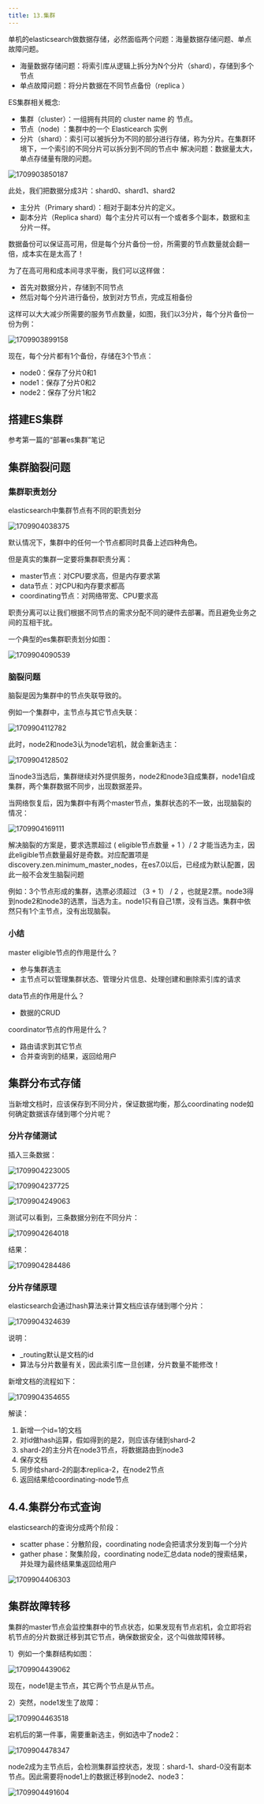 ```yaml
---
title: 13.集群
---
```

单机的elasticsearch做数据存储，必然面临两个问题：海量数据存储问题、单点故障问题。

* 海量数据存储问题：将索引库从逻辑上拆分为N个分片（shard），存储到多个节点
* 单点故障问题：将分片数据在不同节点备份（replica ）

ES集群相关概念:

* 集群（cluster）：一组拥有共同的 cluster name 的 节点。
* 节点（node)   ：集群中的一个 Elasticearch 实例
* 分片（shard）：索引可以被拆分为不同的部分进行存储，称为分片。在集群环境下，一个索引的不同分片可以拆分到不同的节点中
  解决问题：数据量太大，单点存储量有限的问题。

![1709903850187](images/1709903850187.png)

此处，我们把数据分成3片：shard0、shard1、shard2

* 主分片（Primary shard）：相对于副本分片的定义。
* 副本分片（Replica shard）每个主分片可以有一个或者多个副本，数据和主分片一样。

数据备份可以保证高可用，但是每个分片备份一份，所需要的节点数量就会翻一倍，成本实在是太高了！

为了在高可用和成本间寻求平衡，我们可以这样做：

* 首先对数据分片，存储到不同节点
* 然后对每个分片进行备份，放到对方节点，完成互相备份

这样可以大大减少所需要的服务节点数量，如图，我们以3分片，每个分片备份一份为例：

![1709903899158](images/1709903899158.png)

现在，每个分片都有1个备份，存储在3个节点：

* node0：保存了分片0和1
* node1：保存了分片0和2
* node2：保存了分片1和2

## 搭建ES集群

参考第一篇的“部署es集群”笔记


## 集群脑裂问题

### 集群职责划分

elasticsearch中集群节点有不同的职责划分

![1709904038375](images/1709904038375.png)

默认情况下，集群中的任何一个节点都同时具备上述四种角色。

但是真实的集群一定要将集群职责分离：

* master节点：对CPU要求高，但是内存要求第
* data节点：对CPU和内存要求都高
* coordinating节点：对网络带宽、CPU要求高

职责分离可以让我们根据不同节点的需求分配不同的硬件去部署。而且避免业务之间的互相干扰。

一个典型的es集群职责划分如图：

![1709904090539](images/1709904090539.png)

### 脑裂问题

脑裂是因为集群中的节点失联导致的。

例如一个集群中，主节点与其它节点失联：

![1709904112782](images/1709904112782.png)

此时，node2和node3认为node1宕机，就会重新选主：

![1709904128502](images/1709904128502.png)

当node3当选后，集群继续对外提供服务，node2和node3自成集群，node1自成集群，两个集群数据不同步，出现数据差异。

当网络恢复后，因为集群中有两个master节点，集群状态的不一致，出现脑裂的情况：

![1709904169111](images/1709904169111.png)

解决脑裂的方案是，要求选票超过 ( eligible节点数量 + 1 ）/ 2 才能当选为主，因此eligible节点数量最好是奇数。对应配置项是discovery.zen.minimum_master_nodes，在es7.0以后，已经成为默认配置，因此一般不会发生脑裂问题

例如：3个节点形成的集群，选票必须超过 （3 + 1） / 2 ，也就是2票。node3得到node2和node3的选票，当选为主。node1只有自己1票，没有当选。集群中依然只有1个主节点，没有出现脑裂。

### 小结

master eligible节点的作用是什么？

* 参与集群选主
* 主节点可以管理集群状态、管理分片信息、处理创建和删除索引库的请求

data节点的作用是什么？

* 数据的CRUD

coordinator节点的作用是什么？

* 路由请求到其它节点
* 合并查询到的结果，返回给用户

## 集群分布式存储

当新增文档时，应该保存到不同分片，保证数据均衡，那么coordinating node如何确定数据该存储到哪个分片呢？

### 分片存储测试

插入三条数据：

![1709904223005](images/1709904223005.png)

![1709904237725](images/1709904237725.png)

![1709904249063](images/1709904249063.png)

测试可以看到，三条数据分别在不同分片：

![1709904264018](images/1709904264018.png)

结果：

![1709904284486](images/1709904284486.png)

### 分片存储原理

elasticsearch会通过hash算法来计算文档应该存储到哪个分片：

![1709904324639](images/1709904324639.png)

说明：

- _routing默认是文档的id
- 算法与分片数量有关，因此索引库一旦创建，分片数量不能修改！

新增文档的流程如下：

![1709904354655](images/1709904354655.png)

解读：

1. 新增一个id=1的文档
2. 对id做hash运算，假如得到的是2，则应该存储到shard-2
3. shard-2的主分片在node3节点，将数据路由到node3
4. 保存文档
5. 同步给shard-2的副本replica-2，在node2节点
6. 返回结果给coordinating-node节点

## 4.4.集群分布式查询

elasticsearch的查询分成两个阶段：

* scatter phase：分散阶段，coordinating node会把请求分发到每一个分片
* gather phase：聚集阶段，coordinating node汇总data node的搜索结果，并处理为最终结果集返回给用户

![1709904406303](images/1709904406303.png)

## 集群故障转移

集群的master节点会监控集群中的节点状态，如果发现有节点宕机，会立即将宕机节点的分片数据迁移到其它节点，确保数据安全，这个叫做故障转移。

1）例如一个集群结构如图：

![1709904439062](images/1709904439062.png)

现在，node1是主节点，其它两个节点是从节点。

2）突然，node1发生了故障：

![1709904463518](images/1709904463518.png)

宕机后的第一件事，需要重新选主，例如选中了node2：

![1709904478347](images/1709904478347.png)

node2成为主节点后，会检测集群监控状态，发现：shard-1、shard-0没有副本节点。因此需要将node1上的数据迁移到node2、node3：

![1709904491604](images/1709904491604.png)
